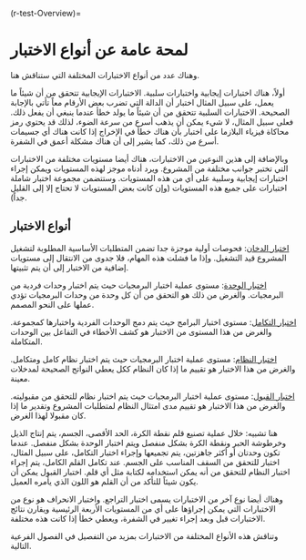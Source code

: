 (r-test-Overview)=
# لمحة عامة عن أنواع الاختبار

وهناك عدد من أنواع الاختبارات المختلفة التي ستناقش هنا.

أولاً، هناك اختبارات إيجابية واختبارات سلبية. الاختبارات الإيجابية تتحقق من أن شيئاً ما يعمل، على سبيل المثال اختبار أن الدالة التي تضرب بعض الأرقام معاً تأتي بالإجابة الصحيحة. الاختبارات السلبية تتحقق من أن شيئاً ما يولد خطأ عندما ينبغي أن يفعل ذلك. فعلى سبيل المثال، لا شيء يمكن أن يذهب أسرع من سرعة الضوء، لذلك قد يحتوي رمز محاكاة فيزياء البلازما على اختبار بأن هناك خطأ في الإخراج إذا كانت هناك أي جسيمات أسرع من ذلك، كما يشير إلى أن هناك مشكلة أعمق في الشفرة.

وبالإضافة إلى هذين النوعين من الاختبارات، هناك أيضا مستويات مختلفة من الاختبارات التي تختبر جوانب مختلفة من المشروع. ويرد أدناه موجز لهذه المستويات ويمكن إجراء اختبارات إيجابية وسلبية على أي من هذه المستويات. وستتضمن مجموعة اختبار شاملة اختبارات على جميع هذه المستويات (وإن كانت بعض المستويات لا تحتاج إلا إلى القليل جداً).

## أنواع الاختبار

[اختبار الدخان](#Smoke_testing): فحوصات أولية موجزة جدا تضمن المتطلبات الأساسية المطلوبة لتشغيل المشروع قيد التشغيل. وإذا ما فشلت هذه المهام، فلا جدوى من الانتقال إلى مستويات إضافية من الاختبار إلى أن يتم تثبيتها.

[اختبار الوحدة](#Unit_tests): مستوى عملية اختبار البرمجيات حيث يتم اختبار وحدات فردية من البرمجيات. والغرض من ذلك هو التحقق من أن كل وحدة من وحدات البرمجيات تؤدي عملها على النحو المصمم.

[اختبار التكامل](#Integration_testing): مستوى اختبار البرامج حيث يتم دمج الوحدات الفردية واختبارها كمجموعة. والغرض من هذا المستوى من الاختبار هو كشف الأخطاء في التفاعل بين الوحدات المتكاملة.

[اختبار النظام](#System_tests): مستوى عملية اختبار البرمجيات حيث يتم اختبار نظام كامل ومتكامل. والغرض من هذا الاختبار هو تقييم ما إذا كان النظام ككل يعطي النواتج الصحيحة لمدخلات معينة.

[اختبار القبول](#Acceptance_testing): مستوى عملية اختبار البرمجيات حيث يتم اختبار نظام للتحقق من مقبوليته. والغرض من هذا الاختبار هو تقييم مدى امتثال النظام لمتطلبات المشروع وتقدير ما إذا كان مقبولا لهذا الغرض.

هنا تشبيه: خلال عملية تصنيع قلم نقطة الكرة، الحد الأقصى، الجسم، يتم إنتاج الذيل وخرطوشة الحبر ونقطة الكرة بشكل منفصل ويتم اختبار الوحدة بشكل منفصل. عندما تكون وحدتان أو أكثر جاهزتين، يتم تجميعها وإجراء اختبار التكامل، على سبيل المثال، اختبار للتحقق من السقف المناسب على الجسم. عند تكامل القلم الكامل، يتم إجراء اختبار النظام للتحقق من أنه يمكن استخدامه لكتابة مثل أي قلم. اختبار القبول يمكن أن يكون شيئاً للتأكد من أن القلم هو اللون الذي يأمره العميل.

وهناك أيضا نوع آخر من الاختبارات يسمى اختبار التراجع. واختبار الانحراف هو نوع من الاختبارات التي يمكن إجراؤها على أي من المستويات الأربعة الرئيسية ويقارن نتائج الاختبارات قبل وبعد إجراء تغيير في الشفرة، ويعطي خطأ إذا كانت هذه مختلفة.

وتناقش هذه الأنواع المختلفة من الاختبارات بمزيد من التفصيل في الفصول الفرعية التالية.
